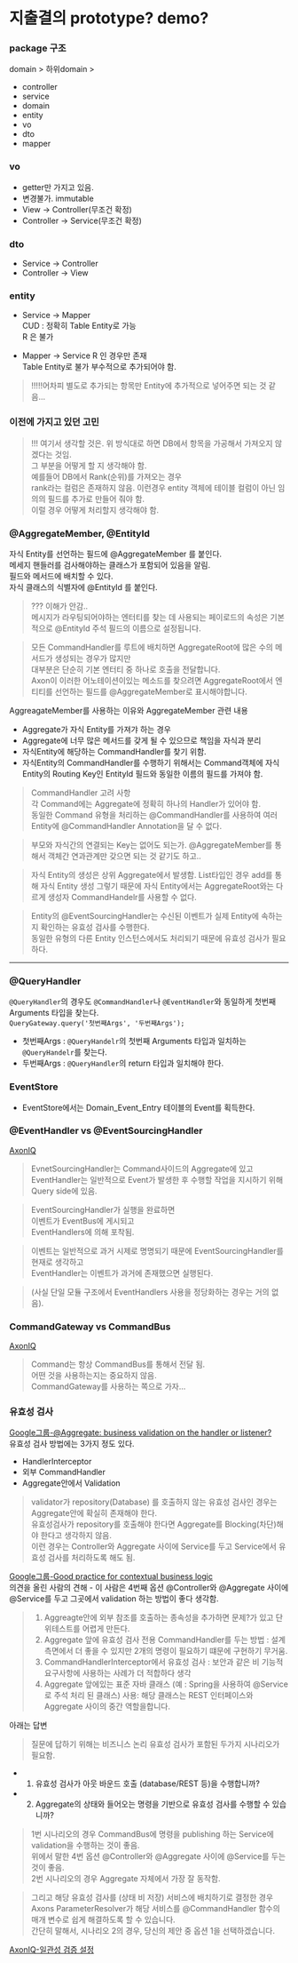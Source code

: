 # 지출결의 prototype? demo?



### package 구조

domain > 하위domain >
- controller
- service
- domain
- entity
- vo
- dto
- mapper


### vo
 - getter만 가지고 있음.
 - 변경불가. immutable
 - View -> Controller(무조건 확정)
 - Controller -> Service(무조건 확정)

### dto
 - Service -> Controller
 - Controller -> View

### entity
- Service -> Mapper  
CUD : 정확히 Table Entity로 가능  
R 은 불가

- Mapper -> Service
R 인 경우만 존재  
Table Entity로 불가 부수적으로 추가되어야 함.  

> !!!!!어차피 별도로 추가되는 항목만 Entity에 추가적으로 넣어주면 되는 것 같음...


### 이전에 가지고 있던 고민
> !!! 여기서 생각할 것은. 위 방식대로 하면 DB에서 항목을 가공해서 가져오지 않겠다는 것임.  
그 부분을 어떻게 할 지 생각해야 함.  
예를들어 DB에서 Rank(순위)를 가져오는 경우  
rank라는 컬럼은 존재하지 않음. 이런경우 entity 객체에 테이블 컬럼이 아닌 임의의 필드를 추가로 만들어 줘야 함.  
이럴 경우 어떻게 처리할지 생각해야 함.  



### @AggregateMember, @EntityId
자식 Entity를 선언하는 필드에 @AggregateMember 를 붙인다.  
메세지 핸들러를 검사해야하는 클래스가 포함되어 있음을 알림.  
필드와 메서드에 배치할 수 있다.  
자식 클래스의 식별자에 @EntityId 를 붙인다.  

> ??? 이해가 안감..  
> 메시지가 라우팅되어야하는 엔터티를 찾는 데 사용되는 페이로드의 속성은 기본적으로 @EntityId 주석 필드의 이름으로 설정됩니다.


> 모든 CommandHandler를 루트에 배치하면 AggregateRoot에 많은 수의 메서드가 생성되는 경우가 많지만  
> 대부분은 단순히 기본 엔터티 중 하나로 호출을 전달합니다.  
> Axon이 이러한 어노테이션이있는 메소드를 찾으려면 AggregateRoot에서 엔티티를 선언하는 필드를 @AggregateMember로 표시해야합니다.

AggreagateMember를 사용하는 이유와 AggregateMember 관련 내용
- Aggregate가 자식 Entity를 가져갸 하는 경우  
- Aggregate에 너무 많은 메서드를 갖게 될 수 있으므로 책임을 자식과 분리  
- 자식Entity에 해당하는 CommandHandler를 찾기 위함.  
- 자식Entity의 CommandHandler를 수행하기 위해서는 Command객체에 자식 Entity의 Routing Key인 EntityId 필드와 동일한 이름의 필드를 가져야 함.

> CommandHandler 고려 사항  
> 각 Command에는 Aggregate에 정확히 하나의 Handler가 있어야 함.  
> 동일한 Command 유형을 처리하는 @CommandHandler를 사용하여 여러 Entity에 @CommandHandler Annotation을 달 수 없다. 

> 부모와 자식간의 연결되는 Key는 없어도 되는가. @AggregateMember를 통해서 객체간 연과관계만 갖으면 되는 것 같기도 하고..




> 자식 Entity의 생성은 상위 Aggregate에서 발생함. List타입인 경우 add를 통해 자식 Entity 생성
> 그렇기 때문에 자식 Entity에서는 AggregateRoot와는 다르게 생성자 CommandHandelr를 사용할 수 없다.  

> Entity의 @EventSourcingHandler는 수신된 이벤트가 실제 Entity에 속하는지 확인하는 유효성 검사를 수행한다.  
> 동일한 유형의 다른 Entity 인스턴스에서도 처리되기 때문에 유효성 검사가 필요하다.  

---


### @QueryHandler
`@QueryHandler`의 경우도 `@CommandHandler`나 `@EventHandler`와 동일하게 첫번째 Arguments 타입을 찾는다.  
`QueryGateway.query('첫번째Args', '두번째Args');`
 - 첫번째Args : `@QueryHandelr`의 첫번째 Arguments 타입과 일치하는 `@QueryHandelr`를 찾는다. 
 - 두번째Args : `@QueryHandler`의 return 타입과 일치해야 한다.


### EventStore
- EventStore에서는 Domain_Event_Entry 테이블의 Event를 획득한다.



### @EventHandler vs @EventSourcingHandler
[AxonIQ](https://discuss.axoniq.io/t/differences-between-eventhandler-and-eventsourcinghandler/2432/2)

> EvnetSourcingHandler는 Command사이드의 Aggregate에 있고  
> EventHandler는 일반적으로 Event가 발생한 후 수행할 작업을 지시하기 위해 Query side에 있음.    

> EventSourcingHandler가 실행을 완료하면  
> 이벤트가 EventBus에 게시되고  
> EventHandlers에 의해 포착됨.  
  
> 이벤트는 일반적으로 과거 시제로 명명되기 때문에 EventSourcingHandler를 현재로 생각하고  
> EventHandler는 이벤트가 과거에 존재했으면 실행된다.  


> (사실 단일 모듈 구조에서 EventHandlers 사용을 정당화하는 경우는 거의 없음).  

### CommandGateway vs CommandBus
[AxonIQ](https://discuss.axoniq.io/t/difference-between-command-bus-and-command-gateway/1297)  
> Command는 항상 CommandBus를 통해서 전달 됨.  
> 어떤 것을 사용하는지는 중요하지 않음.  
> CommandGateway를 사용하는 쪽으로 가자...  


### 유효성 검사
[Google그룹-@Aggregate: business validation on the handler or listener?](https://groups.google.com/g/axonframework/c/PGWXtdfLWl0)  
유효성 검사 방법에는 3가지 정도 있다.  
- HandlerInterceptor
- 외부 CommandHandler
- Aggregate안에서 Validation  

> validator가 repository(Database) 를 호출하지 않는 유효성 검사인 경우는 Aggregate안에 확실히 존재해야 한다.  
> 유효성검사가 repository를 호출해야 한다면 Aggregate를 Blocking(차단)해야 한다고 생각하지 않음.  
> 이런 경우는 Controller와 Aggregate 사이에 Service를 두고 Service에서 유효성 검사를 처리하도록 해도 됨.  
 


[Google그룹-Good practice for contextual business logic](https://groups.google.com/g/axonframework/c/4zy-E1GCY4A)  
의견을 올린 사람의 견해 - 이 사람은 4번째 옵션 @Controller와 @Aggregate 사이에 @Service를 두고 그곳에서 validation 하는 방법이 좋다 생각함.   
> 1. Aggreagte안에 외부 참조를 호출하는 종속성을 추가하면 문제?가 있고 단위테스트를 어렵게 만든다.  
> 2. Aggregate 앞에 유효성 검사 전용 CommandHandler를 두는 방법 : 설계 측면에서 더 좋을 수 있지만 2개의 명령이 필요하기 떄문에 구현하기 무거움.  
> 3. CommandHandlerInterceptor에서 유효성 검사 : 보안과 같은 비 기능적 요구사항에 사용하는 사례가 더 적합하다 생각  
> 4. Aggregate 앞에있는 표준 자바 클래스 (예 : Spring을 사용하여 @Service로 주석 처리 된 클래스) 사용: 해당 클래스는 REST 인터페이스와 Aggregate 사이의 중간 역할을합니다.  

아래는 답변  
> 질문에 답하기 위해는 비즈니스 논리 유효성 검사가 포함된 두가지 시나리오가 필요함.  
- 1. 유효성 검사가 아웃 바운드 호출 (database/REST 등)을 수행합니까?  
- 2. Aggregate의 상태와 들어오는 명령을 기반으로 유효성 검사를 수행할 수 있습니까?  
    
> 1번 시나리오의 경우 CommandBus에 명령을 publishing 하는 Service에 validation을 수행하는 것이 좋음.  
> 위에서 말한 4번 옵션 @Controller와 @Aggregate 사이에 @Service를 두는 것이 좋음.  
> 2번 시나리오의 경우 Aggregate 자체에서 가장 잘 동작함.  

> 그리고 해당 유효성 검사를 (상태 비 저장) 서비스에 배치하기로 결정한 경우  
> Axons ParameterResolver가 해당 서비스를 @CommandHandler 함수의 매개 변수로 쉽게 해결하도록 할 수 있습니다.  
> 간단히 말해서, 시나리오 2의 경우, 당신의 제안 중 옵션 1을 선택하겠습니다.  

[AxonIQ-일관성 검증 설정](https://axoniq.io/blog-overview/set-based-validation?utm_campaign=Blog%20promotion&utm_source=twitter&utm_medium=social&utm_content=set%20based%20validation)  


